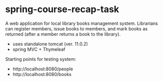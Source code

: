 spring-course-recap-task
==================
A web application for local library books management system. Librarians can register members, issue books to members, and mark books as returned (after a member returns a book to the library).

* uses standalone tomcat (ver. 11.0.2)
* spring MVC + Thymeleaf


Starting points for testing system:
* http://localhost:8080/people
* http://localhost:8080/books
